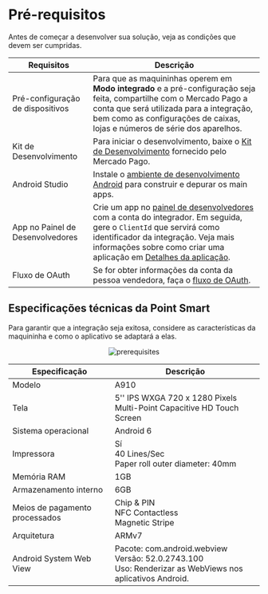 # Pré-requisitos

Antes de começar a desenvolver sua solução, veja as condições que devem ser cumpridas.

| Requisitos | Descrição |
|---|---|
| Pré-configuração de dispositivos | Para que as maquininhas operem em **Modo integrado** e a pré-configuração seja feita, compartilhe com o Mercado Pago a conta que será utilizada para a integração, bem como as configurações de caixas, lojas e números de série dos aparelhos. |
|Kit de Desenvolvimento| Para iniciar o desenvolvimento, baixe o [Kit de Desenvolvimento](https://drive.google.com/drive/folders/1Mglpa2c3FmYs4L9iskczagBMPGjHCMbY?usp=share_link) fornecido pelo Mercado Pago. |
|Android Studio| Instale o [ambiente de desenvolvimento Android](https://developer.android.com/studio) para construir e depurar os main apps.|
|App no Painel de Desenvolvedores | Crie um app no [painel de desenvolvedores](/developers/panel/app) com a conta do integrador. Em seguida, gere o `ClientId` que servirá como identificador da integração. Veja mais informações sobre como criar uma aplicação em [Detalhes da aplicação](/developers/pt/docs/main-apps/additional-content/your-integrations/application-details).|
|Fluxo de OAuth| Se for obter informações da conta da pessoa vendedora, faça o [fluxo de OAuth](/developers/pt/docs/main-apps/additional-content/security/oauth/introduction). |

## Especificações técnicas da Point Smart

Para garantir que a integração seja exitosa, considere as características da maquininha e como o aplicativo se adaptará a elas.

<center>

![prerequisites](/main-apps/prerequisites1.png)

</center>

| Especificação | Descrição |
|---|---|
|Modelo|A910|
|Tela| 5'' IPS WXGA 720 x 1280 Pixels <br> Multi-Point Capacitive HD Touch Screen |
|Sistema operacional|Android 6|
|Impressora|Sí <br> 40 Lines/Sec <br> Paper roll outer diameter: 40mm |
|Memória RAM|1GB|
|Armazenamento interno|6GB|
|Meios de pagamento processados|Chip & PIN <br> NFC Contactless <br> Magnetic Stripe|
|Arquitetura|ARMv7|
|Android System Web View|Pacote: com.android.webview <br> Versão: 52.0.2743.100 <br> Uso: Renderizar as WebViews nos aplicativos Android.|